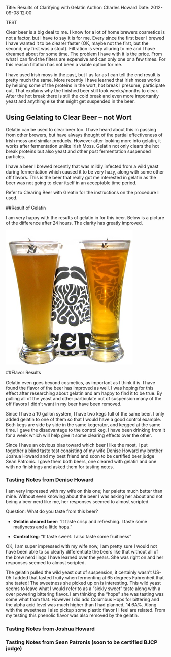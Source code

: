Title: Results of Clarifying with Gelatin
Author: Charles Howard
Date: 2012-09-08 12:00

TEST

Clear beer is a big deal to me.  I know for a lot of home brewers cosmetics is not a factor, but I have to say it is for me.  Every since the first beer I brewed I have wanted it to be clearer faster (OK, maybe not the first, but the second; my first was a stout). Filtration is very alluring to me and I have dreamed about for some time. The problem I have with it is the price.  From what I can find the filters are expensive and can only one or a few times.  For this reason filtation has not been a viable option for me.

I have used Irish moss in the past, but I as far as I can tell the end result is pretty much the same.  More recently I have learned that Irish moss works by helping some of the proteins in the wort, hot break I presume, participate out.  That explains why the finished beer still took weeks/months to clear.  After the hot break there is still the cold break and even more importantly yeast and anything else that might get suspended in the beer.  

## Using Gelating to Clear Beer – not Wort

Gelatin can be used to clear beer too.  I have heard about this in passing from other brewers, but have always thought of the partial effectiveness of Irish moss and similar products.  However after looking more into gelatin, it works after fermentation unlike Irish Moss.  Gelatin not only clears the hot break proteins but also yeast and other post fermentation suspended particles.

I have a beer I brewed recently that was mildly infected from a wild yeast during fermentation which caused it to be very hazy, along with some other off flavors.  This is the beer that really got me interested in gelatin as the beer was not going to clear itself in an acceptable time period.  

Refer to Clearing Beer with Gleatin for the instructions on the procedure I used.

##Result of Gelatin

I am very happy with the results of gelatin in for this beer.  Below is a picture of the difference after 24 hours.  The clarity has greatly improved.

<img src="gelatin-results/compare.jpg" style="margin:auto 0;" />

##Flavor Results

Gelatin even goes beyond cosmetics, as important as I think it is.  I have found the flavor of the beer has improved as well.  I was hoping for this effect after researching about gelatin and am happy to find it to be true.  By pulling all of the yeast and other particulate out of suspension many of the off flavors I didn't want in my beer have been removed.

Since I have a 10 gallon system, I have two kegs full of the same beer.  I only added gelatin to one of them so that I would have a good control example.  Both kegs are side by side in the same kegerator, and kegged at the same time.  I gave the disadvantage to the control keg. I have been drinking from it for a week which will help give it some clearing effects over the other.

Since I have an obvious bias toward which beer I like the most, I put together a blind taste test consisting of my wife Denise Howard my brother Joshua Howard and my best friend and soon to be certified beer judge Sean Patronis.  I gave them both beers, one cleared with gelatin and one with no finishings and asked them for tasting notes.

### Tasting Notes from Denise Howard

I am very impressed with my wife on this one; her palette much better than mine.  Without even knowing about the beer I was asking her about and not being a beer nerd like me, her responses seemed to almost scripted. 

Question: What do you taste from this beer?

- **Gelatin cleared beer**: “It taste crisp and refreshing.  I taste some matlyness and a little hops.”

- **Control keg**: “It taste sweet.  I also taste some fruitiness”

OK, I am super impressed with my wife now, I am pretty sure I would not have been able to so clearly differentiate the beers like that without all of the brew nerd lingo I have learned over the years.  She was right on and her responses seemed to almost scripted.  

The gelatin pulled the wild yeast out of suspension, it certainly wasn't US-05 I added that tasted fruity when fermenting at 65 degrees Fahrenheit that she tasted!  The sweetness she picked up on is interesting.  This wild yeast seems to leave what I would refer to as a “sickly sweet” taste along with a over powering bittering flavor.  I am thinking the “hops” she was tasting was some what from that. However I did add Columbus Hops for bittering and the alpha acid level was much higher than I had planned, 14.6A%. Along with the sweetness I also pickup some plastic flavor I I feel are related.  From my testing this phenolic flavor was also removed by the gelatin. 

### Tasting Notes from Joshua Howard

### Tasting Notes from Sean Patronis (soon to be certified BJCP judge)